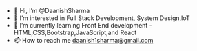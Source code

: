 - 👋 Hi, I’m @DaanishSharma
- 👀 I’m interested in Full Stack Development, System Design,IoT
- 🌱 I’m currently learning Front End development - HTML,CSS,Bootstrap,JavaScript,and React
- 📫 How to reach me daanish1sharma@gmail.com

<!---
DaanishSharma/DaanishSharma is a ✨ special ✨ repository because its `README.md` (this file) appears on your GitHub profile.
You can click the Preview link to take a look at your changes.
--->
